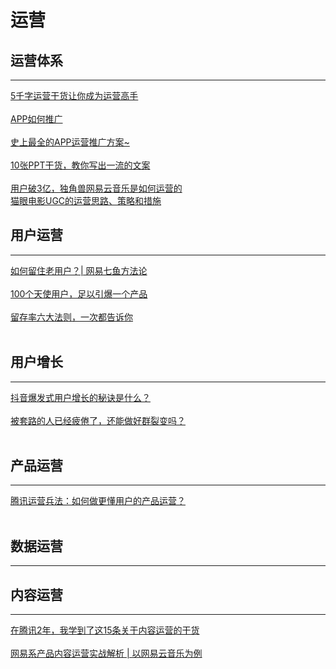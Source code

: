 # 运营 



## 运营体系
---------

[5千字运营干货让你成为运营高手](https://mp.weixin.qq.com/s/YWPHwZj97wLhxgf3pHgwsQ)
<br/>
<br/>
[APP如何推广](https://www.pmyes.com/thread-1059.htm)
<br/>
<br/>
[史上最全的APP运营推广方案~](https://mp.weixin.qq.com/s/lIvJppc1ksUtvuMt_2Jrjg?)
<br/>
<br/>
[10张PPT干货，教你写出一流的文案](https://mp.weixin.qq.com/s/hZXqdT4McInqrnvzJVPJ7A?)
<br/>
<br/>
[用户破3亿，独角兽网易云音乐是如何运营的](https://mp.weixin.qq.com/s/eNMj_IEZN092eYmq5pTTJg?)
<br/>
[猫眼电影UGC的运营思路、策略和措施](https://mp.weixin.qq.com/s?__biz=MzUzODg2MTU1OQ==&mid=2247517444&amp;idx=1&amp;sn=c4f44fc58a4ea22c90dcc4b37257cd41&source=41#wechat_redirect)
<br/>



## 用户运营
--------

[如何留住老用户？| 网易七鱼方法论](https://mp.weixin.qq.com/s/Rv9ah2DjGHMkqVOXF7IWkQ)
<br/>
<br/>
[100个天使用户，足以引爆一个产品](https://mp.weixin.qq.com/s/7F4dQfXRXtN4AfSyx0BeCQ)
<br/>
<br/>
[留存率六大法则，一次都告诉你](https://mp.weixin.qq.com/s/evDLtP9M7MYfJelwDLcASg)
<br/>
<br/>


## 用户增长
------
[抖音爆发式用户增长的秘诀是什么？](https://mp.weixin.qq.com/s/XST6Oe2-tAREiSfdTQLkVg)
<br/>
<br/>
[被套路的人已经疲倦了，还能做好群裂变吗？](https://www.yunyingpai.com/user/471031.html)
<br/>
<br/>




## 产品运营
-----
[腾讯运营兵法：如何做更懂用户的产品运营？](https://mp.weixin.qq.com/s/lK2eVCAoeuT2mvJJGfeQPA)
<br/>
<br/>




## 数据运营
-------




## 内容运营
-------
[在腾讯2年，我学到了这15条关于内容运营的干货](https://mp.weixin.qq.com/s/mzGtormr-Y8qC0NrjnBshA)
<br/>
<br/>
[网易系产品内容运营实战解析 | 以网易云音乐为例](https://mp.weixin.qq.com/s/2J7Veta-yBaX5O7xQBYwaQ)
<br/>
<br/>








